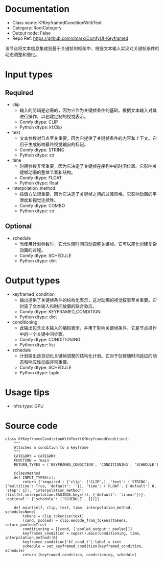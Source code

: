 # Documentation
- Class name: KfKeyframedConditionWithText
- Category: RootCategory
- Output node: False
- Repo Ref: https://github.com/dmarx/ComfyUI-Keyframed

该节点将文本信息集成到基于关键帧的框架中，根据文本输入实现对关键帧条件的动态调整和细化。

# Input types
## Required
- clip
    - 输入的剪辑是必需的，因为它作为关键帧条件的基础。根据文本输入对其进行操作，以创建定制的视觉表示。
    - Comfy dtype: CLIP
    - Python dtype: kf.Clip
- text
    - 文本参数对节点至关重要，因为它提供了关键帧条件的内容和上下文。它用于生成影响最终视觉输出的标记。
    - Comfy dtype: STRING
    - Python dtype: str
- time
    - 时间参数非常重要，因为它决定了关键帧在序列中的时间位置。它影响关键帧动画的整体节奏和结构。
    - Comfy dtype: FLOAT
    - Python dtype: float
- interpolation_method
    - 插值方法很重要，因为它决定了关键帧之间的过渡风格。它影响动画的平滑度和视觉连续性。
    - Comfy dtype: COMBO
    - Python dtype: str
## Optional
- schedule
    - 当使用计划参数时，它允许随时间自动调整关键帧。它可以简化创建复杂动画的过程。
    - Comfy dtype: SCHEDULE
    - Python dtype: dict

# Output types
- keyframed_condition
    - 输出提供了关键帧条件的结构化表示，这对动画的视觉叙事至关重要。它封装了文本输入和时间放置的联合效应。
    - Comfy dtype: KEYFRAMED_CONDITION
    - Python dtype: dict
- conditioning
    - 此输出包含文本输入的编码表示，并用于影响关键帧条件。它是节点操作中的一个关键中间步骤。
    - Comfy dtype: CONDITIONING
    - Python dtype: list
- schedule
    - 计划输出是自动化关键帧调整的结构化计划。它对于创建随时间适应的动态和响应性动画非常重要。
    - Comfy dtype: SCHEDULE
    - Python dtype: tuple

# Usage tips
- Infra type: GPU

# Source code
```
class KfKeyframedConditionWithText(KfKeyframedCondition):
    """
    Attaches a condition to a keyframe
    """
    CATEGORY = CATEGORY
    FUNCTION = 'main'
    RETURN_TYPES = ('KEYFRAMED_CONDITION', 'CONDITIONING', 'SCHEDULE')

    @classmethod
    def INPUT_TYPES(s):
        return {'required': {'clip': ('CLIP',), 'text': ('STRING', {'multiline': True, 'default': ''}), 'time': ('FLOAT', {'default': 0, 'step': 1}), 'interpolation_method': (list(kf.interpolation.EASINGS.keys()), {'default': 'linear'})}, 'optional': {'schedule': ('SCHEDULE', {})}}

    def main(self, clip, text, time, interpolation_method, schedule=None):
        tokens = clip.tokenize(text)
        (cond, pooled) = clip.encode_from_tokens(tokens, return_pooled=True)
        conditioning = [[cond, {'pooled_output': pooled}]]
        keyframed_condition = super().main(conditioning, time, interpolation_method)[0]
        keyframed_condition['kf_cond_t'].label = text
        schedule = set_keyframed_condition(keyframed_condition, schedule)
        return (keyframed_condition, conditioning, schedule)
```